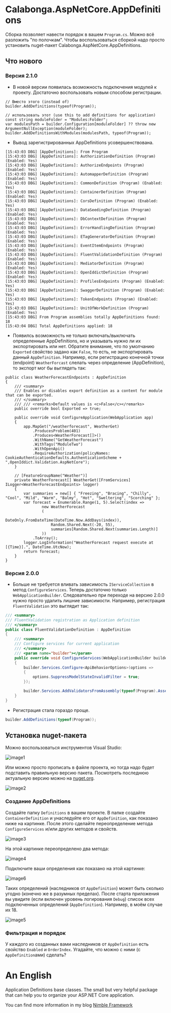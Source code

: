 # Calabonga.AspNetCore.AppDefinitions

Сборка позволяет навести порядок в вашем `Program.cs`. Можно всё разложить "по полочкам". Чтобы воспользоваться сборкой надо просто установить nuget-пакет Calabonga.AspNetCore.AppDefinitions.

## Что нового

### Версия 2.1.0

* В новой версии появилась возможность подключения модулей к проекту. Достаточно воспользовать новым способом регистрации.
```
// Вместо этого (instead of)
builder.AddDefinitions(typeof(Program));

// использовать этот (use this to add definitions for application)
const string moduleFolder = "Modules:Folder";
var modulesPath = builder.Configuration[moduleFolder] ?? throw new ArgumentNullException(moduleFolder);
builder.AddDefinitionsWithModules(modulesPath, typeof(Program));
```
* Вывод зарегистрированных AppDefinitions усовершенствована.
```
[15:43:03 DBG] [AppDefinitions]: From Program
[15:43:03 DBG] [AppDefinitions]: AuthorizationDefinition (Program) (Enabled: Yes)
[15:43:03 DBG] [AppDefinitions]: AuthorizeEndpoints (Program) (Enabled: Yes)
[15:43:03 DBG] [AppDefinitions]: AutomapperDefinition (Program) (Enabled: Yes)
[15:43:03 DBG] [AppDefinitions]: CommonDefinition (Program) (Enabled: Yes)
[15:43:03 DBG] [AppDefinitions]: ContainerDefinition (Program) (Enabled: Yes)
[15:43:03 DBG] [AppDefinitions]: CorsDefinition (Program) (Enabled: Yes)
[15:43:03 DBG] [AppDefinitions]: DataSeedingDefinition (Program) (Enabled: Yes)
[15:43:03 DBG] [AppDefinitions]: DbContextDefinition (Program) (Enabled: Yes)
[15:43:03 DBG] [AppDefinitions]: ErrorHandlingDefinition (Program) (Enabled: Yes)
[15:43:03 DBG] [AppDefinitions]: ETagGeneratorDefinition (Program) (Enabled: Yes)
[15:43:03 DBG] [AppDefinitions]: EventItemEndpoints (Program) (Enabled: Yes)
[15:43:03 DBG] [AppDefinitions]: FluentValidationDefinition (Program) (Enabled: Yes)
[15:43:03 DBG] [AppDefinitions]: MediatorDefinition (Program) (Enabled: Yes)
[15:43:03 DBG] [AppDefinitions]: OpenIddictDefinition (Program) (Enabled: Yes)
[15:43:03 DBG] [AppDefinitions]: ProfilesEndpoints (Program) (Enabled: Yes)
[15:43:03 DBG] [AppDefinitions]: SwaggerDefinition (Program) (Enabled: Yes)
[15:43:03 DBG] [AppDefinitions]: TokenEndpoints (Program) (Enabled: Yes)
[15:43:03 DBG] [AppDefinitions]: UnitOfWorkDefinition (Program) (Enabled: Yes)
[15:43:03 DBG] From Program assemblies totally AppDefinitions found: 18
[15:43:04 DBG] Total AppDefinitions applied: 18
```
* Появилсь возможность не только включать/выключать определенные AppDefinitions, но и указывать нужно ли их экспортировать или нет. Обратите внимание, что по умолчанию `Exported` свойство задано как `False`, то есть, не экспортировать данный `AppDefinition`. Например, если регистрацию конечной точки (endpoint) `WeatherForcast` слелать через определение (AppDefinition), то экспорт мог бы выглядеть так:
```
public class WeatherForecastEndpoints : AppDefinition
{
    /// <summary>
    /// Enables or disables export definition as a content for module that can be exported.
    /// </summary>
    /// /// <remarks>Default values is <c>False</c></remarks>
    public override bool Exported => true;

    public override void ConfigureApplication(WebApplication app)
    {
        app.MapGet("/weatherforecast", WeatherGet)
            .ProducesProblem(401)
            .Produces<WeatherForecast[]>()
            .WithName("GetWeatherForecast")
            .WithTags("ModuleTwo")
            .WithOpenApi()
            .RequireAuthorization(policyNames: CookieAuthenticationDefaults.AuthenticationScheme + ",OpenIddict.Validation.AspNetCore");
    }

    // [FeatureGroupName("Weather")]
    private WeatherForecast[] WeatherGet([FromServices] ILogger<WeatherForecastEndpoints> logger)
    {
        var summaries = new[] { "Freezing", "Bracing", "Chilly", "Cool", "Mild", "Warm", "Balmy", "Hot", "Sweltering", "Scorching" };
        var forecast = Enumerable.Range(1, 5).Select(index =>
                new WeatherForecast
                (
                    DateOnly.FromDateTime(DateTime.Now.AddDays(index)),
                    Random.Shared.Next(-20, 55),
                    summaries[Random.Shared.Next(summaries.Length)]
                ))
            .ToArray();
        logger.LogInformation("WeatherForecast request execute at [{Time}].", DateTime.UtcNow);
        return forecast;
    }
}
```

### Версия 2.0.0

* Больше не требуется вливать зависимость `IServiceCollection` в метод `ConfigureServices`. Теперь достаточно только `WebApplicationBuilder`. Следовательно при переходе на версию 2.0.0 нужно просто удалить лишние зависимости. Например, регистрация `FluentValidation` это выглядит так:
``` csharp
/// <summary>
/// FluentValidation registration as Application definition
/// </summary>
public class FluentValidationDefinition : AppDefinition
{
    /// <summary>
    /// Configure services for current application
    /// </summary>
    /// <param name="builder"></param>
    public override void ConfigureServices(WebApplicationBuilder builder)
    {
        builder.Services.Configure<ApiBehaviorOptions>(options =>
        {
            options.SuppressModelStateInvalidFilter = true;
        });

        builder.Services.AddValidatorsFromAssembly(typeof(Program).Assembly);
    }
}
```

* Регистрация стала гораздо проще.
``` csharp
builder.AddDefinitions(typeof(Program));
```

## Установка nuget-пакета

Можно воспользоваться инструментов Visual Studio:

![image1](./docs/1.jpg)

Или можно просто прописать в файле проекта, но тогда надо будет подставить правильную версию пакета. Посмотреть последнюю актуальную версию можно на [nuget.org](https://www.nuget.org/packages/Calabonga.AspNetCore.AppDefinitions/).

![image2](./docs/2.jpg)

### Создание AppDefinitions

Создайте папку `Definitions` в вашем проекте. В папке создайте `ContainerDefinition` и унаследуйте его от `AppDefinition`, как показано ниже на картинке. После этого сделайте переопределение метода `ConfigureServices` и/или других методов и свойств.

![image3](./docs/3.jpg)

На этой картинке переопределено два метода:

![image4](./docs/4.jpg)

Подключите ваши определения как показано на этой картинке:

![image6](./docs/6.jpg)

Таких определений (наследников от `AppDefinition`) может быть сколько угодно (конечно же в разумных пределах). После старта приложения вы увидите (если включен уровень логирования `Debug`) список всех подключенных определений (`AppDefinition`). Например, в моём случае их 18.

![image5](./docs/5.jpg)

### Фильтрация и порядок

У каждого из созданных вами наследников от `AppDefinition` есть свойство `Enabled` и `OrderIndex`. Угадайте, что можно с ними (с `AppDefinition`ами) сделать?

# An English
Application Definitions base classes. The small but very helpful package that can help you to organize your ASP.NET Core application.

You can find more information in my blog [Nimble Framework](https://www.calabonga.net/blog/post/nimble-framework-v-6-1)
